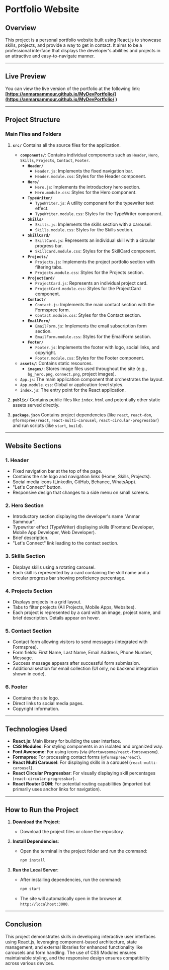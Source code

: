 # Portfolio Website

## **Overview**
This project is a personal portfolio website built using React.js to showcase skills, projects, and provide a way to get in contact. It aims to be a professional interface that displays the developer's abilities and projects in an attractive and easy-to-navigate manner.

---

## **Live Preview**
You can view the live version of the portfolio at the following link:
**[https://anmarsammour.github.io/MyDevPortfolio/](https://anmarsammour.github.io/MyDevPortfolio/ )**

---

## **Project Structure**
### **Main Files and Folders**
1.  **`src/`**
    Contains all the source files for the application.
    *   **`components/`**: Contains individual components such as `Header`, `Hero`, `Skills`, `Projects`, `Contact`, `Footer`.
        *   **`Header/`**
            *   `Header.js`: Implements the fixed navigation bar.
            *   `Header.module.css`: Styles for the Header component.
        *   **`Hero/`**
            *   `Hero.js`: Implements the introductory hero section.
            *   `Hero.module.css`: Styles for the Hero component.
        *   **`TypeWriter/`**
            *   `TypeWriter.js`: A utility component for the typewriter text effect.
            *   `TypeWriter.module.css`: Styles for the TypeWriter component.
        *   **`Skills/`**
            *   `Skills.js`: Implements the skills section with a carousel.
            *   `Skills.module.css`: Styles for the Skills section.
        *   **`SkillCard/`**
            *   `SkillCard.js`: Represents an individual skill with a circular progress bar.
            *   `SkillCard.module.css`: Styles for the SkillCard component.
        *   **`Projects/`**
            *   `Projects.js`: Implements the project portfolio section with filtering tabs.
            *   `Projects.module.css`: Styles for the Projects section.
        *   **`ProjectCard/`**
            *   `ProjectCard.js`: Represents an individual project card.
            *   `ProjectCard.module.css`: Styles for the ProjectCard component.
        *   **`Contact/`**
            *   `Contact.js`: Implements the main contact section with the Formspree form.
            *   `Contact.module.css`: Styles for the Contact section.
        *   **`EmailForm/`**
            *   `EmailForm.js`: Implements the email subscription form section.
            *   `EmailForm.module.css`: Styles for the EmailForm section.
        *   **`Footer/`**
            *   `Footer.js`: Implements the footer with logo, social links, and copyright.
            *   `Footer.module.css`: Styles for the Footer component.
    *   **`assets/`**: Contains static resources.
        *   **`images/`**: Stores image files used throughout the site (e.g., `bg_hero.png`, `connect.png`, project images).
    *   `App.js`: The main application component that orchestrates the layout.
    *   `App.module.css`: Global or application-level styles.
    *   `index.js`: The entry point for the React application.

2.  **`public/`**
    Contains public files like `index.html` and potentially other static assets served directly.

3.  **`package.json`**
    Contains project dependencies (like `react`, `react-dom`, `@formspree/react`, `react-multi-carousel`, `react-circular-progressbar`) and run scripts (like `start`, `build`).

---

## **Website Sections**
### 1.  **Header**
*   Fixed navigation bar at the top of the page.
*   Contains the site logo and navigation links (Home, Skills, Projects).
*   Social media icons (LinkedIn, GitHub, Behance, WhatsApp).
*   "Let's Connect" button.
*   Responsive design that changes to a side menu on small screens.

### 2.  **Hero Section**
*   Introductory section displaying the developer's name "Anmar Sammour".
*   Typewriter effect (TypeWriter) displaying skills (Frontend Developer, Mobile App Developer, Web Developer).
*   Brief description.
*   "Let's Connect" link leading to the contact section.

### 3.  **Skills Section**
*   Displays skills using a rotating carousel.
*   Each skill is represented by a card containing the skill name and a circular progress bar showing proficiency percentage.

### 4.  **Projects Section**
*   Displays projects in a grid layout.
*   Tabs to filter projects (All Projects, Mobile Apps, Websites).
*   Each project is represented by a card with an image, project name, and brief description. Details appear on hover.

### 5.  **Contact Section**
*   Contact form allowing visitors to send messages (integrated with Formspree).
*   Form fields: First Name, Last Name, Email Address, Phone Number, Message.
*   Success message appears after successful form submission.
*   Additional section for email collection (UI only, no backend integration shown in code).

### 6.  **Footer**
*   Contains the site logo.
*   Direct links to social media pages.
*   Copyright information.

---

## **Technologies Used**
*   **React.js**: Main library for building the user interface.
*   **CSS Modules**: For styling components in an isolated and organized way.
*   **Font Awesome**: For using icons (via `@fortawesome/react-fontawesome`).
*   **Formspree**: For processing contact forms (`@formspree/react`).
*   **React Multi Carousel**: For displaying skills in a carousel (`react-multi-carousel`).
*   **React Circular Progressbar**: For visually displaying skill percentages (`react-circular-progressbar`).
*   **React Router DOM**: For potential routing capabilities (imported but primarily uses anchor links for navigation).

---

## **How to Run the Project**
1.  **Download the Project**:
    *   Download the project files or clone the repository.

2.  **Install Dependencies**:
    *   Open the terminal in the project folder and run the command:
        ```bash
        npm install
        ```

3.  **Run the Local Server**:
    *   After installing dependencies, run the command:
        ```bash
        npm start
        ```
    *   The site will automatically open in the browser at `http://localhost:3000`.

---

## **Conclusion**
This project demonstrates skills in developing interactive user interfaces using React.js, leveraging component-based architecture, state management, and external libraries for enhanced functionality like carousels and form handling. The use of CSS Modules ensures maintainable styling, and the responsive design ensures compatibility across various devices.